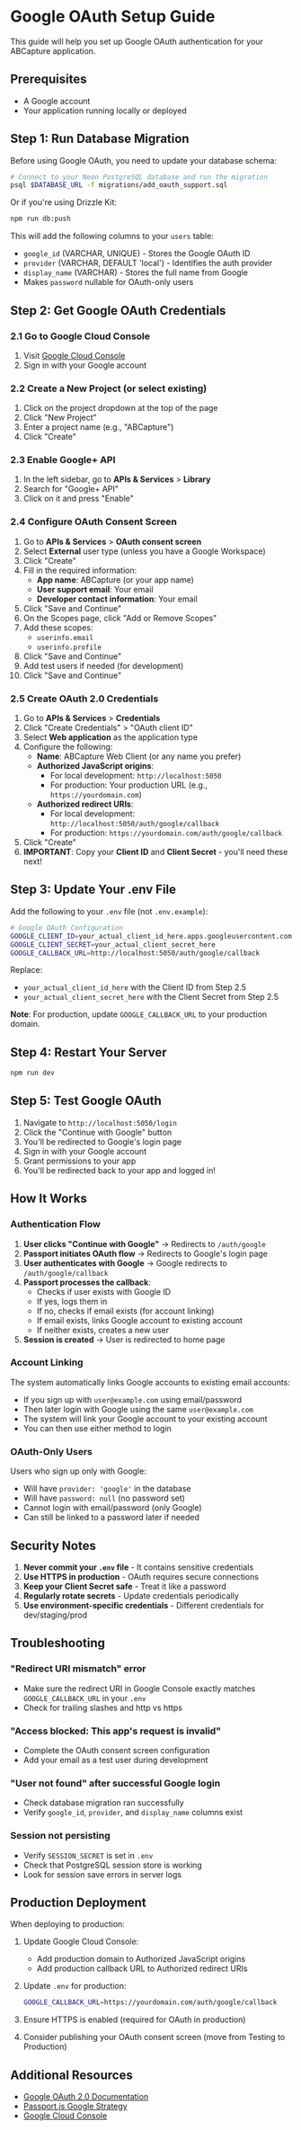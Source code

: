 # Google OAuth Setup Guide

This guide will help you set up Google OAuth authentication for your ABCapture application.

## Prerequisites

- A Google account
- Your application running locally or deployed

## Step 1: Run Database Migration

Before using Google OAuth, you need to update your database schema:

```bash
# Connect to your Neon PostgreSQL database and run the migration
psql $DATABASE_URL -f migrations/add_oauth_support.sql
```

Or if you're using Drizzle Kit:

```bash
npm run db:push
```

This will add the following columns to your `users` table:
- `google_id` (VARCHAR, UNIQUE) - Stores the Google OAuth ID
- `provider` (VARCHAR, DEFAULT 'local') - Identifies the auth provider
- `display_name` (VARCHAR) - Stores the full name from Google
- Makes `password` nullable for OAuth-only users

## Step 2: Get Google OAuth Credentials

### 2.1 Go to Google Cloud Console

1. Visit [Google Cloud Console](https://console.cloud.google.com/)
2. Sign in with your Google account

### 2.2 Create a New Project (or select existing)

1. Click on the project dropdown at the top of the page
2. Click "New Project"
3. Enter a project name (e.g., "ABCapture")
4. Click "Create"

### 2.3 Enable Google+ API

1. In the left sidebar, go to **APIs & Services** > **Library**
2. Search for "Google+ API"
3. Click on it and press "Enable"

### 2.4 Configure OAuth Consent Screen

1. Go to **APIs & Services** > **OAuth consent screen**
2. Select **External** user type (unless you have a Google Workspace)
3. Click "Create"
4. Fill in the required information:
   - **App name**: ABCapture (or your app name)
   - **User support email**: Your email
   - **Developer contact information**: Your email
5. Click "Save and Continue"
6. On the Scopes page, click "Add or Remove Scopes"
7. Add these scopes:
   - `userinfo.email`
   - `userinfo.profile`
8. Click "Save and Continue"
9. Add test users if needed (for development)
10. Click "Save and Continue"

### 2.5 Create OAuth 2.0 Credentials

1. Go to **APIs & Services** > **Credentials**
2. Click "Create Credentials" > "OAuth client ID"
3. Select **Web application** as the application type
4. Configure the following:
   - **Name**: ABCapture Web Client (or any name you prefer)
   - **Authorized JavaScript origins**: 
     - For local development: `http://localhost:5050`
     - For production: Your production URL (e.g., `https://yourdomain.com`)
   - **Authorized redirect URIs**:
     - For local development: `http://localhost:5050/auth/google/callback`
     - For production: `https://yourdomain.com/auth/google/callback`
5. Click "Create"
6. **IMPORTANT**: Copy your **Client ID** and **Client Secret** - you'll need these next!

## Step 3: Update Your .env File

Add the following to your `.env` file (not `.env.example`):

```bash
# Google OAuth Configuration
GOOGLE_CLIENT_ID=your_actual_client_id_here.apps.googleusercontent.com
GOOGLE_CLIENT_SECRET=your_actual_client_secret_here
GOOGLE_CALLBACK_URL=http://localhost:5050/auth/google/callback
```

Replace:
- `your_actual_client_id_here` with the Client ID from Step 2.5
- `your_actual_client_secret_here` with the Client Secret from Step 2.5

**Note**: For production, update `GOOGLE_CALLBACK_URL` to your production domain.

## Step 4: Restart Your Server

```bash
npm run dev
```

## Step 5: Test Google OAuth

1. Navigate to `http://localhost:5050/login`
2. Click the "Continue with Google" button
3. You'll be redirected to Google's login page
4. Sign in with your Google account
5. Grant permissions to your app
6. You'll be redirected back to your app and logged in!

## How It Works

### Authentication Flow

1. **User clicks "Continue with Google"** → Redirects to `/auth/google`
2. **Passport initiates OAuth flow** → Redirects to Google's login page
3. **User authenticates with Google** → Google redirects to `/auth/google/callback`
4. **Passport processes the callback**:
   - Checks if user exists with Google ID
   - If yes, logs them in
   - If no, checks if email exists (for account linking)
   - If email exists, links Google account to existing account
   - If neither exists, creates a new user
5. **Session is created** → User is redirected to home page

### Account Linking

The system automatically links Google accounts to existing email accounts:
- If you sign up with `user@example.com` using email/password
- Then later login with Google using the same `user@example.com`
- The system will link your Google account to your existing account
- You can then use either method to login

### OAuth-Only Users

Users who sign up only with Google:
- Will have `provider: 'google'` in the database
- Will have `password: null` (no password set)
- Cannot login with email/password (only Google)
- Can still be linked to a password later if needed

## Security Notes

1. **Never commit your `.env` file** - It contains sensitive credentials
2. **Use HTTPS in production** - OAuth requires secure connections
3. **Keep your Client Secret safe** - Treat it like a password
4. **Regularly rotate secrets** - Update credentials periodically
5. **Use environment-specific credentials** - Different credentials for dev/staging/prod

## Troubleshooting

### "Redirect URI mismatch" error
- Make sure the redirect URI in Google Console exactly matches `GOOGLE_CALLBACK_URL` in your `.env`
- Check for trailing slashes and http vs https

### "Access blocked: This app's request is invalid"
- Complete the OAuth consent screen configuration
- Add your email as a test user during development

### "User not found" after successful Google login
- Check database migration ran successfully
- Verify `google_id`, `provider`, and `display_name` columns exist

### Session not persisting
- Verify `SESSION_SECRET` is set in `.env`
- Check that PostgreSQL session store is working
- Look for session save errors in server logs

## Production Deployment

When deploying to production:

1. Update Google Cloud Console:
   - Add production domain to Authorized JavaScript origins
   - Add production callback URL to Authorized redirect URIs

2. Update `.env` for production:
   ```bash
   GOOGLE_CALLBACK_URL=https://yourdomain.com/auth/google/callback
   ```

3. Ensure HTTPS is enabled (required for OAuth in production)

4. Consider publishing your OAuth consent screen (move from Testing to Production)

## Additional Resources

- [Google OAuth 2.0 Documentation](https://developers.google.com/identity/protocols/oauth2)
- [Passport.js Google Strategy](http://www.passportjs.org/packages/passport-google-oauth20/)
- [Google Cloud Console](https://console.cloud.google.com/)
